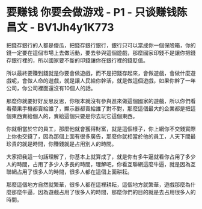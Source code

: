 # 要赚钱 你要会做游戏 - P1 - 只谈赚钱陈昌文 - BV1Jh4y1K773

把錢存銀行的人都是傻瓜，把錢存銀行銀行，銀行只可以當成你一個保險箱，你的錢一定要在這個市場上去做活動，要去參與這個遊戲，那麼國家印錢不是讓你把錢存銀行裡的，所以國家要不斷的印錢讓你在銀行裡的錢貶值。

所以最終要賺到錢就是你要會做遊戲，而不是把錢存起來，會做遊戲，會做什麼遊戲呢，會做人命的遊戲，就是讓人民給你幹活，就是做這個遊戲，如果你幹了一年公司，你公司裡面還沒有10個人的話。

那麼你就要好好反思反思，你根本就沒有參與進來做這個國家的遊戲，所以你們看看蘋果手機都賣給誰了，顯示器都賣給誰了對不對，那麼這個最大的企業都是把這個東西賣給個人的，賣給這個只要是你去玩它這個東西。

你就相當於它的員工，那麼他就會獲得財富，就是這個樣子，你上網你不交錢實際上你也交錢了，因為那個上面有很多廣告，那麼你就相當於他的員工，人天下間最珍貴的就是時間，你賺錢就是占用別人的時間。

大家把我這一句話理解了，你基本上就算成了，就是你有多牛逼就看你占用了多少人的時間，占用了多少人多長的時間，理解吧，你看互聯網這麼牛逼，就是因為互聯網占用了很多人的時間，很多人都在這個上面耕耘。

那麼這個地方自然就繁華，很多人都在這裡耕耘，這個地方就繁華，遊戲那麼為什麼那麼牛逼，因為遊戲占用了很多人的時間，那麼你們的目的就是去占用很多人的時間。

